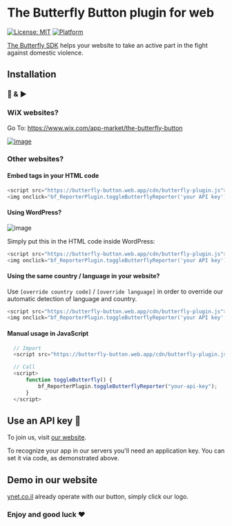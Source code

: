 # The Butterfly Button plugin for web

[![License: MIT](https://img.shields.io/badge/License-Apache-yellow.svg)](https://github.com/TheButterflySDK/Web/blob/main/LICENSE)
[![Platform](https://img.shields.io/badge/Platform-Web-white.svg)](https://github.com/TheButterflySDK/Web)

[The Butterfly SDK](https://github.com/TheButterflyButton/About/blob/main/README.md) helps your website to take an active part in the fight against domestic violence.

## Installation

### 🔌 & ▶️

### WiX websites?

Go To: https://www.wix.com/app-market/the-butterfly-button

[![image](https://user-images.githubusercontent.com/100164625/217179086-03d4cf3c-d0d1-4403-9943-cf88816ff525.png)](https://www.wix.com/app-market/the-butterfly-button)


### Other websites?

#### Embed tags in your HTML code

```javascript
<script src="https://butterfly-button.web.app/cdn/butterfly-plugin.js"></script>
<img onclick="bf_ReporterPlugin.toggleButterflyReporter('your API key');" src="https://butterfly-button.web.app/img/butterfly-logo-200.png" style="width: 50px; cursor: pointer;" alt="The Butterfly Button" />
```

#### Using WordPress?

![image](https://user-images.githubusercontent.com/100164625/205072953-f883a1e4-83f4-49ef-801a-892dc6113787.png)

Simply put this in the HTML code inside WordPress:
```javascript
<script src="https://butterfly-button.web.app/cdn/butterfly-plugin.js"></script>
<img onclick="bf_ReporterPlugin.toggleButterflyReporter('your API key');" src="https://butterfly-button.web.app/img/butterfly-logo-200.png" style="width: 50px; cursor: pointer;" alt="The Butterfly Button" />
```

#### Using the same country / language in your website?

Use `[override country code]` / `[override language]` in order to override our automatic detection of language and country.

```javascript
<script src="https://butterfly-button.web.app/cdn/butterfly-plugin.js"></script>
<img onclick="bf_ReporterPlugin.toggleButterflyReporter('your API key', [override country code], [override language]);" src="https://butterfly-button.web.app/img/butterfly-logo-200.png" style="width: 50px; cursor: pointer;" alt="The Butterfly Button" />
```

#### Manual usage in JavaScript

```javascript
  // Import
  <script src="https://butterfly-button.web.app/cdn/butterfly-plugin.js"></script>

  // Call
  <script>
      function toggleButterfly() {
          bf_ReporterPlugin.toggleButterflyReporter("your-api-key");
      }
  </script>
```

## Use an API key 🔑

To join us, visit [our website](https://butterfly-button.web.app).

To recognize your app in our servers you'll need an application key. You can set it via code, as demonstrated above.

## Demo in our website
[ynet.co.il](https://www.ynet.co.il/) already operate with our button, simply click our logo.


### Enjoy and good luck ❤️

